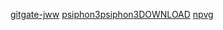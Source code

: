 [gitgate-jww](https://github.com/bannedbook/fanqiang/wiki)
[psiphon3](https://psiphon.ca/zh/download.html)[psiphon3DOWNLOAD](https://psiphon.ca/psiphon3.exe)
[npvg](http://www.vpngate.net/cn/download.aspx)
